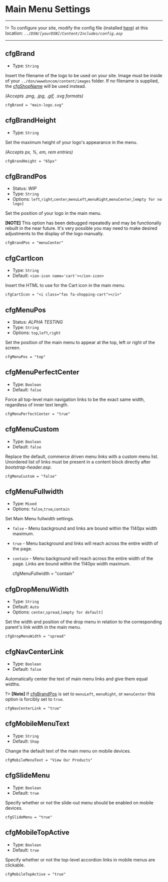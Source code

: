 # Main Menu Settings
---
!> To configure your site, modify the config file (installed [here](/setup?id=installation)) at this location: *`../DSN/[yourDSN]/Content/Includes/config.asp`*

---


## cfgBrand
- Type: `String`

Insert the filename of the logo to be used on your site. Image must be inside of your `../dsn/wwwdsncom/content/images` folder. If no filename is supplied, the [cfgShopName](#cfgShopName) will be used instead.

*(Accepts .png, .jpg, .gif, .svg formats)*

    cfgBrand = "main-logo.svg"
    
## cfgBrandHeight
- Type: `String`

Set the maximum height of your logo's appearance in the menu.

*(Accepts px, %, em, rem entries)*

    cfgBrandHeight = "65px" 
    
## cfgBrandPos
- Status: _WIP_
- Type: `String`
- Options: `left`,`right`,`center`,`menuLeft`,`menuRight`,`menuCenter`,`[empty for no logo]`

Set the position of your logo in the main menu.

__[NOTE]__ This option has been debugged repeatedly and may be functionally rebuilt in the near future. It's very possible you may need to make desired adjustments to the display of the logo manually.

    cfgBrandPos = "menuCenter"
    
## cfgCartIcon
- Type: `String`
- Default: `<ion-icon name='cart'></ion-icon>`

Insert the HTML to use for the Cart icon in the main menu.

    cfgCartIcon = "<i class="fas fa-shopping-cart"></i>"
    
## cfgMenuPos
- Status: _ALPHA TESTING_
- Type: `String`
- Options: `top`,`left`,`right`

Set the position of the main menu to appear at the top, left or right of the screen.

    cfgMenuPos = "top"
    
## cfgMenuPerfectCenter
- Type: `Boolean`
- Default: `false`

Force all top-level main navigation links to be the exact same width, regardless of inner text length.

    cfgMenuPerfectCenter = "true"
    
## cfgMenuCustom
- Type: `Boolean`
- Default: `false`

Replace the default, commerce driven menu links with a custom menu list. Unordered list of links must be present in a content block directly after _bootstrap-header.asp_.  

    cfgMenuCustom = "false"
    
## cfgMenuFullwidth
- Type: `Mixed`
- Options: `false`,`true`,`contain`

Set Main Menu fullwidth settings.
- `false` - Menu background and links are bound within the 1140px width maximum.
- `true` - Menu background and links will reach across the entire width of the page.
- `contain` - Menu background will reach across the entire width of the page. Links are bound within the 1140px width maximum.

    cfgMenuFullwidth = "contain"
    
## cfgDropMenuWidth
- Type: `String`
- Default: `Auto`
- Options: `center`,`spread`,`[empty for default]`

Set the width and position of the drop menu in relation to the corresponding parent's link width in the main menu.

    cfgDropMenuWidth = "spread"
    
## cfgNavCenterLink
- Type: `Boolean`
- Default: `false`

Automatically center the text of main menu links and give them equal widths. 

?> __[Note]__ If [cfgBrandPos](#cfgBrandPos) is set to `menuLeft`, `menuRight`, or `menuCenter` this option is forcibly set to `true`.

    cfgNavCenterLink = "true"
    
## cfgMobileMenuText
- Type: `String`
- Default: `Shop`

Change the default text of the main menu on mobile devices.

    cfgMobileMenuText = "View Our Products"
    
## cfgSlideMenu
- Type: `Boolean`
- Default: `true`

Specify whether or not the slide-out menu should be enabled on mobile devices.

    cfgSlideMenu = "true"
    
## cfgMobileTopActive
- Type: `Boolean`
- Default: `true`

Specify whether or not the top-level accordion links in mobile menus are clickable.

    cfgMobileTopActive = "true"
